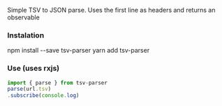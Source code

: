 Simple TSV to JSON parse. Uses the first line as headers and returns an observable


### Instalation
  npm install --save tsv-parser
  yarn add tsv-parser
### Use (uses rxjs)
```js
import { parse } from tsv-parser
parse(url.tsv)
.subscribe(console.log)
```